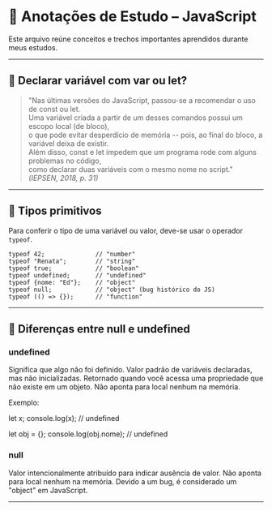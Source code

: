 # 📘 Anotações de Estudo – JavaScript

Este arquivo reúne conceitos e trechos importantes aprendidos durante meus estudos.

---

## 📝 Declarar variável com var ou let?

> "Nas últimas versões do JavaScript, passou-se a recomendar o uso de const ou let.  
> Uma variável criada a partir de um desses comandos possui um escopo local (de bloco),  
> o que pode evitar desperdício de memória -- pois, ao final do bloco, a variável deixa de existir.  
> Além disso, const e let impedem que um programa rode com alguns problemas no código,  
> como declarar duas variáveis com o mesmo nome no script."  
> *(IEPSEN, 2018, p. 31)*

---

## 🧩 Tipos primitivos

Para conferir o tipo de uma variável ou valor, deve-se usar o operador `typeof`.

```
typeof 42;              // "number"
typeof "Renata";        // "string"
typeof true;            // "boolean"
typeof undefined;       // "undefined"
typeof {nome: "Ed"};    // "object"
typeof null;            // "object" (bug histórico do JS)
typeof (() => {});      // "function"
```

---

## 🔎 Diferenças entre null e undefined

### undefined
Significa que algo não foi definido.
Valor padrão de variáveis declaradas, mas não inicializadas.
Retornado quando você acessa uma propriedade que não existe em um objeto.
Não aponta para local nenhum na memória.

Exemplo:

let x;
console.log(x); // undefined

let obj = {};
console.log(obj.nome); // undefined

### null
Valor intencionalmente atribuído para indicar ausência de valor.
Não aponta para local nenhum na memória.
Devido a um bug, é considerado um "object" em JavaScript.

---

